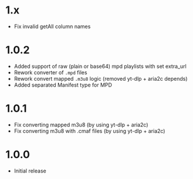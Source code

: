 # 1.x

- Fix invalid getAll column names

# 1.0.2

- Added support of raw (plain or base64) mpd playlists with set extra_url
- Rework converter of `.mpd` files
- Rework convert mapped `.m3u8` logic (removed yt-dlp + aria2c depends)
- Added separated Manifest type for MPD

# 1.0.1

- Fix converting mapped m3u8 (by using yt-dlp + aria2c)
- Fix converting m3u8 with .cmaf files (by using yt-dlp + aria2c)

# 1.0.0

- Initial release
